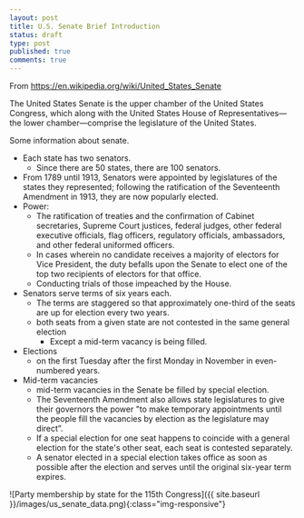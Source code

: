 ```yaml
---
layout: post
title: U.S. Senate Brief Introduction
status: draft
type: post
published: true
comments: true
---
```


From https://en.wikipedia.org/wiki/United_States_Senate

The United States Senate is the upper chamber of the United States Congress, which along with the United States House of Representatives—the lower chamber—comprise the legislature of the United States.

Some information about senate.

* Each state has two senators.
    * Since there are 50 states, there are 100 senators.
*  From 1789 until 1913, Senators were appointed by legislatures of the states they represented; following the ratification of the Seventeenth Amendment in 1913, they are now popularly elected.
* Power:
    * The ratification of treaties and the confirmation of Cabinet secretaries, Supreme Court justices, federal judges, other federal executive officials, flag officers, regulatory officials, ambassadors, and other federal uniformed officers.
    *  In cases wherein no candidate receives a majority of electors for Vice President, the duty befalls upon the Senate to elect one of the top two recipients of electors for that office.
    * Conducting trials of those impeached by the House.
* Senators serve terms of six years each.
    * The terms are staggered so that approximately one-third of the seats are up for election every two years.
    *  both seats from a given state are not contested in the same general election
        * Except a mid-term vacancy is being filled.
* Elections
    * on the first Tuesday after the first Monday in November in even-numbered years.
* Mid-term vacancies
    * mid-term vacancies in the Senate be filled by special election.
    * The Seventeenth Amendment also allows state legislatures to give their governors the power "to make temporary appointments until the people fill the vacancies by election as the legislature may direct”.
    * If a special election for one seat happens to coincide with a general election for the state's other seat, each seat is contested separately.
    * A senator elected in a special election takes office as soon as possible after the election and serves until the original six-year term expires.

![Party membership by state for the 115th Congress]({{ site.baseurl }}/images/us_senate_data.png){:class="img-responsive"}